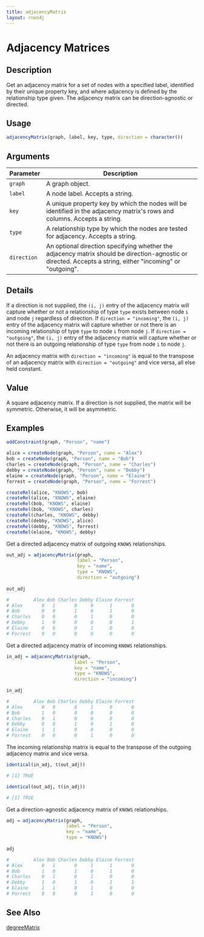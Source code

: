 ```yaml
---
title: adjacencyMatrix
layout: rneo4j
---
```


# Adjacency Matrices

## Description

Get an adjacency matrix for a set of nodes with a specified label, identified by their unique property key, and where adjacency is defined by the relationship type given. The adjacency matrix can be direction-agnostic or directed.

## Usage

```r
adjacencyMatrix(graph, label, key, type, direction = character())
```

## Arguments

| Parameter | Description     |
| --------- | --------------- |
| `graph`   | A graph object. |
| `label`   | A node label. Accepts a string. |
| `key`     | A unique property key by which the nodes will be identified in the adjacency matrix's rows and columns. Accepts a string. |
| `type`    | A relationship type by which the nodes are tested for adjacency. Accepts a string. |
| `direction` | An optional direction specifying whether the adjacency matrix should be direction-agnostic or directed. Accepts a string, either "incoming" or "outgoing". |

## Details

If a direction is not supplied, the `(i, j)` entry of the adjacency matrix will capture whether or not a relationship of type `type` exists between node `i` and node `j` regardless of direction. If `direction = "incoming"`, the `(i, j)` entry of the adjacency matrix will capture whether or not there is an incoming relationship of type `type` to node `i` from node `j`. If `direction = "outgoing"`, the `(i, j)` entry of the adjacency matrix will capture whether or not there is an outgoing relationship of type `type` from node `i` to node `j`.

An adjacency matrix with `direction = "incoming"` is equal to the transpose of an adjacency matrix with `direction = "outgoing"` and vice versa, all else held constant.

## Value

A square adjacency matrix. If a direction is not supplied, the matrix will be symmetric. Otherwise, it will be asymmetric.

## Examples

```r
addConstraint(graph, "Person", "name")

alice = createNode(graph, "Person", name = "Alex")
bob = createNode(graph, "Person", name = "Bob")
charles = createNode(graph, "Person", name = "Charles")
debby = createNode(graph, "Person", name = "Debby")
elaine = createNode(graph, "Person", name = "Elaine")
forrest = createNode(graph, "Person", name = "Forrest")

createRel(alice, "KNOWS", bob)
createRel(alice, "KNOWS", elaine)
createRel(bob, "KNOWS", elaine)
createRel(bob, "KNOWS", charles)
createRel(charles, "KNOWS", debby)
createRel(debby, "KNOWS", alice)
createRel(debby, "KNOWS", forrest)
createRel(elaine, "KNOWS", debby)
```

Get a directed adjacency matrix of outgoing `KNOWS` relationships.

```r
out_adj = adjacencyMatrix(graph, 
                          label = "Person",
                          key = "name",
                          type = "KNOWS",
                          direction = "outgoing")
                          
out_adj

#         Alex Bob Charles Debby Elaine Forrest
# Alex       0   1       0     0      1       0
# Bob        0   0       1     0      1       0
# Charles    0   0       0     1      0       0
# Debby      1   0       0     0      0       1
# Elaine     0   0       0     1      0       0
# Forrest    0   0       0     0      0       0
```

Get a directed adjacency matrix of incoming `KNOWS` relationships.

```r
in_adj = adjacencyMatrix(graph, 
                         label = "Person",
                         key = "name",
                         type = "KNOWS",
                         direction = "incoming")
                         
in_adj

#         Alex Bob Charles Debby Elaine Forrest
# Alex       0   0       0     1      0       0
# Bob        1   0       0     0      0       0
# Charles    0   1       0     0      0       0
# Debby      0   0       1     0      1       0
# Elaine     1   1       0     0      0       0
# Forrest    0   0       0     1      0       0
```

The incoming relationship matrix is equal to the transpose of the outgoing adjacency matrix and vice versa.

```r
identical(in_adj, t(out_adj))

# [1] TRUE

identical(out_adj, t(in_adj))

# [1] TRUE
```

Get a direction-agnostic adjacency matrix of `KNOWS` relationships.

```r
adj = adjacencyMatrix(graph, 
                      label = "Person",
                      key = "name",
                      type = "KNOWS")
                      
adj

#         Alex Bob Charles Debby Elaine Forrest
# Alex       0   1       0     1      1       0
# Bob        1   0       1     0      1       0
# Charles    0   1       0     1      0       0
# Debby      1   0       1     0      1       1
# Elaine     1   1       0     1      0       0
# Forrest    0   0       0     1      0       0
```

## See Also

[degreeMatrix](degree-matrix.html)